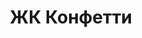 ---
url: 'zhk-konfetti'
title: 'ЖК Конфетти'
city: 'в городе Челябинск'
titleForLayots: 'данной квартире в ЖК Конфетти'
description: '«Конфетти» — комплекс, спроектированный с заботой о каждом жителе. Жилой комплекс Конфетти включает детский сад на территории комплекса, физкультурно-оздоровительный комплекс, собственная прогулочная аллея.'
year: '2026'
heroImage: '/public/конфетти/конфетти 1.webp'
location: 'Сосновский'
buildingType: 'Блочный'

aboutSectionData: [
    {
        title: 'Гармония Между Городом и Природой',
        text: 'Откройте дверь в свою идеальную жизнь! Новый стильный жилой комплекс — ваш личный рай! Комфорт, уют, и безграничные возможности ждут вас здесь! Наши улицы — путь к счастью, наши дворы — оазис умиротворения! Инфраструктура, которая удовлетворит все ваши потребности! Выберите комфортное место проживания, выберите наш жилой комплекс!»',
        image: '/конфетти/4b5f056b0ae6f6cb0d43a3b8a4ed7966 1.webp'
    },
    {
        title: 'Идеальное Жилье для Стильных Гурманов',
        text: 'Для тех, кто ценит роскошь и стиль, наш жилой комплекс предлагает идеальное жилье. Особенности включают современную архитектуру с уникальным и и и элегантным дизайном, который добавляет шарма и индивидуальности вашему пространству.',
        image: '/конфетти/9ac2a215e8f5e7ce158dcb60189d182a 1.webp'
    },
    {
        title: 'Развитая инфраструктура',
        text: 'Мы гордимся разнообразием инфраструктуры, которая создана и продолжает развиваться вокруг нашего комплекса. Рестораны, кафе, фитнес-центры и парки - здесь есть все, чтобы удовлетворить ваши потребности и желания.',
        image: '/конфетти/konfetti-2 1.webp'
    }
]

layoutsSectionData: [
    {
        title: 'студия',
        image: '/конфетти/layouts-20.webp',
        rooms: 'студия',
        price: '2 650 000'
    },
    {
        title: 'студия',
        image: '/конфетти/layouts-12 1.webp',
        rooms: 'студия',
        price: '3 441 255'
    },
    {
        title: 'студия',
        image: '/конфетти/layouts-10 1.webp',
        rooms: '1-комнатная',
        price: '3 400 000'
    },
    
    {
        title: 'студия',
        image: '/конфетти/layouts-9 1.webp',
        rooms: '1-комнатная',
        price: '3 310 000'
    },
    {
        title: 'студия',
        image: '/конфетти/layouts-6 1.webp',
        rooms: '1-комнатная',
        price: '3 430 000'
    },
    {
        title: 'студия',
        image: '/конфетти/layouts-4 1.webp',
        rooms: '1-комнатная',
        price: '3 800 000'
    },
    
    
    {
        title: 'студия',
        image: '/конфетти/layouts-3 1.webp',
        rooms: '1-комнатная',
        price: '4 550 000'
    },
    {
        title: 'студия',
        image: '/конфетти/layouts-1 1.webp',
        rooms: '1-комнатная',
        price: '4 810 000'
    },
    {
        title: 'студия',
        image: '/конфетти/layouts-2 1.webp',
        rooms: '1-комнатная',
        price: '4 490 000'
    },
    {
        title: 'студия',
        image: '/конфетти/layouts-21.webp',
        rooms: '2-комнатная',
        price: '4 120 000'
    },
    {
        title: 'студия',
        image: '/конфетти/layouts-22.webp',
        rooms: '3-комнатная',
        price: '5 140 000'
    },
    
    
    
    
    
    
]


galleryImages: ['/конфетти/23a2c636bbfdabacaeb933d6e0ca13fa 1.webp', '/конфетти/d8898f91d1c2a18b531f077037187cc6 1.webp', '/конфетти/konfetti-3 1.webp', '/конфетти/konfetti-5 1.webp', '/конфетти/h2PrDUi9Epi_8kHq6O5VbS7J3a8odNmRP4vA8FWWa8dr5X49wdqtilSPjJdEGyVZQS4uOdp85brkT5CqfczZNM9W 1.webp', '/конфетти/7rLfifkgGlHZZGWj1AfpLp4GA8sei3hJU7XD0GS3aZllfmmqxJZrp-lq2p-QjpL6QsAZCZOjAUDtTttOqAEO-cBy 1.webp', '/конфетти/4c0400afed68ca0dc4d3846d9161bf6e 1.webp', '/конфетти/4b5f056b0ae6f6cb0d43a3b8a4ed7966 1.webp', '/конфетти/konfetti-8 1.webp', '/конфетти/9ac2a215e8f5e7ce158dcb60189d182a 1.webp', '/конфетти/konfetti-2 1.webp', '/конфетти/konfetti-1.webp', '/конфетти/konfetti-6.webp', '/конфетти/konfetti-7.webp']
mapStatic: {
    mapLink: 'https://yandex.ru/maps/?um=constructor%3A17c617f13462401adf27be02e495179fe91dc612a2c3e9e252da12cc2aa0c43d&amp;source=constructorStatic',
    mapPath: 'https://api-maps.yandex.ru/services/constructor/1.0/static/?um=constructor%3A17c617f13462401adf27be02e495179fe91dc612a2c3e9e252da12cc2aa0c43d&amp;width=600&amp;height=450&amp;lang=ru_RU',
}
---